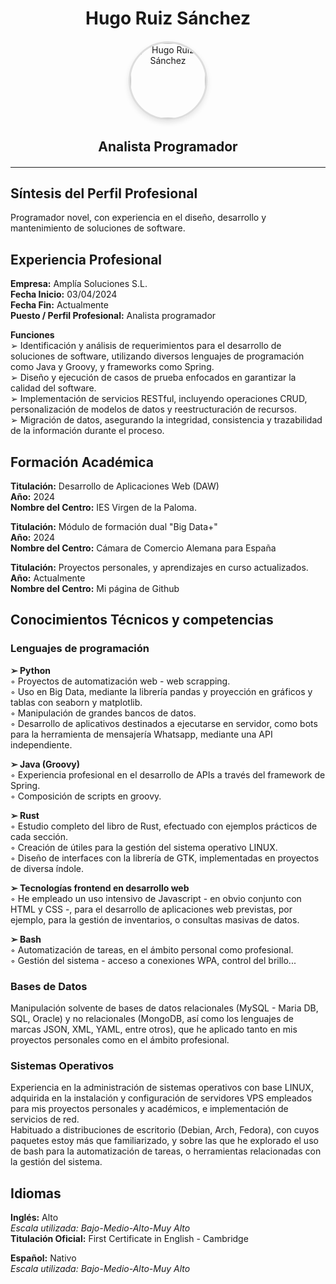<div style="text-align: center; margin: 20px 0;">
<h1> Hugo Ruiz Sánchez</h1>
</div>


<div style="text-align: center; margin: 20px 0;">
    <img src="hugocv.png" alt="Hugo Ruiz Sánchez" style="
        width: 120px;
        height: 120px;
        border-radius: 50%;
        object-fit: cover;
        border: 3px solid #ddd;
        box-shadow: 0 4px 8px rgba(0,0,0,0.1);
    ">
</div>

<div style="text-align: center; margin: 20px 0;">
<h2> Analista Programador</h2>
</div>

---


## Síntesis del Perfil Profesional  
Programador novel, con experiencia en el diseño, desarrollo y mantenimiento de soluciones de software.

## Experiencia Profesional  

**Empresa:** Amplía Soluciones S.L.  
**Fecha Inicio:** 03/04/2024  
**Fecha Fin:** Actualmente  
**Puesto / Perfil Profesional:** Analista programador  

**Funciones**  
➢ Identificación y análisis de requerimientos para el desarrollo de soluciones de software, utilizando diversos lenguajes de programación como Java y Groovy, y frameworks como Spring.  
➢ Diseño y ejecución de casos de prueba enfocados en garantizar la calidad del software.  
➢ Implementación de servicios RESTful, incluyendo operaciones CRUD, personalización de modelos de datos y reestructuración de recursos.  
➢ Migración de datos, asegurando la integridad, consistencia y trazabilidad de la información durante el proceso.


## Formación Académica  

**Titulación:** Desarrollo de Aplicaciones Web (DAW)  
**Año:** 2024  
**Nombre del Centro:** IES Virgen de la Paloma.

**Titulación:** Módulo de formación dual "Big Data+"  
**Año:** 2024  
**Nombre del Centro:** Cámara de Comercio Alemana para España

**Titulación:** Proyectos personales, y aprendizajes en curso actualizados.  
**Año:** Actualmente  
**Nombre del Centro:** Mi página de Github

## Conocimientos Técnicos y competencias

### Lenguajes de programación

**➢ Python**  
◦ Proyectos de automatización web - web scrapping.  
◦ Uso en Big Data, mediante la librería pandas y proyección en gráficos y tablas con seaborn y matplotlib.  
◦ Manipulación de grandes bancos de datos.  
◦ Desarrollo de aplicativos destinados a ejecutarse en servidor, como bots para la herramienta de mensajería Whatsapp, mediante una API independiente.

**➢ Java (Groovy)**  
◦ Experiencia profesional en el desarrollo de APIs a través del framework de Spring.  
◦ Composición de scripts en groovy.

**➢ Rust**  
◦ Estudio completo del libro de Rust, efectuado con ejemplos prácticos de cada sección.  
◦ Creación de útiles para la gestión del sistema operativo LINUX.  
◦ Diseño de interfaces con la librería de GTK, implementadas en proyectos de diversa índole.

**➢ Tecnologías frontend en desarrollo web**  
◦ He empleado un uso intensivo de Javascript - en obvio conjunto con HTML y CSS -, para el desarrollo de aplicaciones web previstas, por ejemplo, para la gestión de inventarios, o consultas masivas de datos.

**➢ Bash**  
◦ Automatización de tareas, en el ámbito personal como profesional.  
◦ Gestión del sistema - acceso a conexiones WPA, control del brillo...

### Bases de Datos  
Manipulación solvente de bases de datos relacionales (MySQL - Maria DB, SQL, Oracle) y no relacionales (MongoDB, así como los lenguajes de marcas JSON, XML, YAML, entre otros), que he aplicado tanto en mis proyectos personales como en el ámbito profesional.

### Sistemas Operativos  
Experiencia en la administración de sistemas operativos con base LINUX, adquirida en la instalación y configuración de servidores VPS empleados para mis proyectos personales y académicos, e implementación de servicios de red.  
Habituado a distribuciones de escritorio (Debian, Arch, Fedora), con cuyos paquetes estoy más que familiarizado, y sobre las que he explorado el uso de bash para la automatización de tareas, o herramientas relacionadas con la gestión del sistema.

## Idiomas

**Inglés:** Alto  
*Escala utilizada: Bajo-Medio-Alto-Muy Alto*  
**Titulación Oficial:** First Certificate in English - Cambridge  

**Español:** Nativo  
*Escala utilizada: Bajo-Medio-Alto-Muy Alto*
